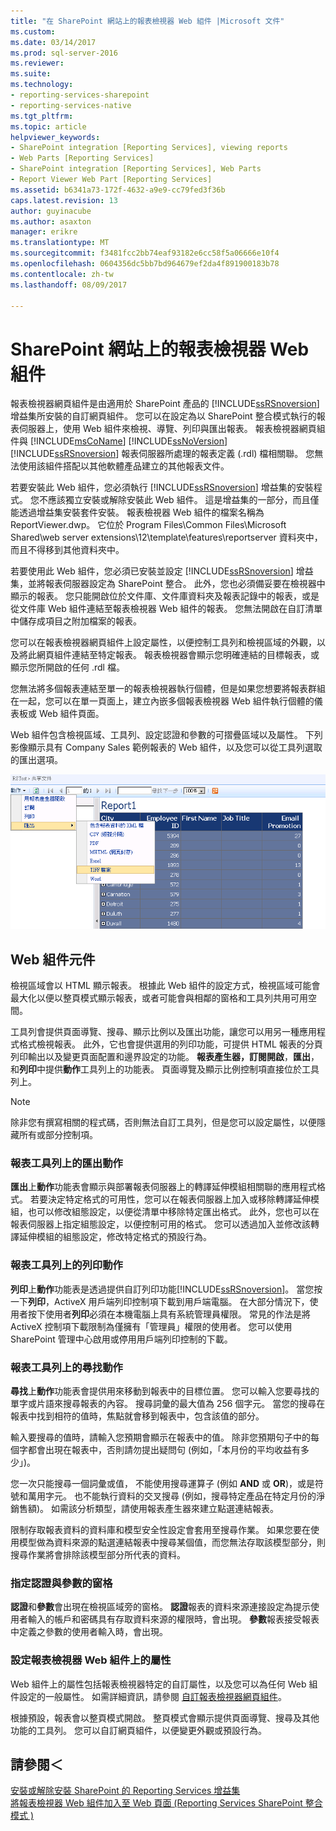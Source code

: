 ```yaml
---
title: "在 SharePoint 網站上的報表檢視器 Web 組件 |Microsoft 文件"
ms.custom: 
ms.date: 03/14/2017
ms.prod: sql-server-2016
ms.reviewer: 
ms.suite: 
ms.technology:
- reporting-services-sharepoint
- reporting-services-native
ms.tgt_pltfrm: 
ms.topic: article
helpviewer_keywords:
- SharePoint integration [Reporting Services], viewing reports
- Web Parts [Reporting Services]
- SharePoint integration [Reporting Services], Web Parts
- Report Viewer Web Part [Reporting Services]
ms.assetid: b6341a73-172f-4632-a9e9-cc79fed3f36b
caps.latest.revision: 13
author: guyinacube
ms.author: asaxton
manager: erikre
ms.translationtype: MT
ms.sourcegitcommit: f3481fcc2bb74eaf93182e6cc58f5a06666e10f4
ms.openlocfilehash: 0604356dc5bb7bd964679ef2da4f891900183b78
ms.contentlocale: zh-tw
ms.lasthandoff: 08/09/2017

---
```

# <a name="report-viewer-web-part-on-a-sharepoint-site"></a>SharePoint 網站上的報表檢視器 Web 組件
  報表檢視器網頁組件是由適用於 SharePoint 產品的 [!INCLUDE[ssRSnoversion](../../includes/ssrsnoversion-md.md)] 增益集所安裝的自訂網頁組件。 您可以在設定為以 SharePoint 整合模式執行的報表伺服器上，使用 Web 組件來檢視、導覽、列印與匯出報表。 報表檢視器網頁組件與 [!INCLUDE[msCoName](../../includes/msconame-md.md)] [!INCLUDE[ssNoVersion](../../includes/ssnoversion-md.md)] [!INCLUDE[ssRSnoversion](../../includes/ssrsnoversion-md.md)] 報表伺服器所處理的報表定義 (.rdl) 檔相關聯。 您無法使用該組件搭配以其他軟體產品建立的其他報表文件。  
  
 若要安裝此 Web 組件，您必須執行 [!INCLUDE[ssRSnoversion](../../includes/ssrsnoversion-md.md)] 增益集的安裝程式。 您不應該獨立安裝或解除安裝此 Web 組件。 這是增益集的一部分，而且僅能透過增益集安裝套件安裝。 報表檢視器 Web 組件的檔案名稱為 ReportViewer.dwp。 它位於 Program Files\Common Files\Microsoft Shared\web server extensions\12\template\features\reportserver 資料夾中，而且不得移到其他資料夾中。  
  
 若要使用此 Web 組件，您必須已安裝並設定 [!INCLUDE[ssRSnoversion](../../includes/ssrsnoversion-md.md)] 增益集，並將報表伺服器設定為 SharePoint 整合。 此外，您也必須備妥要在檢視器中顯示的報表。 您只能開啟位於文件庫、文件庫資料夾及報表記錄中的報表，或是從文件庫 Web 組件連結至報表檢視器 Web 組件的報表。 您無法開啟在自訂清單中儲存成項目之附加檔案的報表。  
  
 您可以在報表檢視器網頁組件上設定屬性，以便控制工具列和檢視區域的外觀，以及將此網頁組件連結至特定報表。 報表檢視器會顯示您明確連結的目標報表，或顯示您所開啟的任何 .rdl 檔。  
  
 您無法將多個報表連結至單一的報表檢視器執行個體，但是如果您想要將報表群組在一起，您可以在單一頁面上，建立內嵌多個報表檢視器 Web 組件執行個體的儀表板或 Web 組件頁面。  
  
 Web 組件包含檢視區域、工具列、設定認證和參數的可摺疊區域以及屬性。 下列影像顯示具有 Company Sales 範例報表的 Web 組件，以及您可以從工具列選取的匯出選項。  
  
 ![報表檢視器 Web 組件](../../reporting-services/report-server-sharepoint/media/rs-sharepointrvwebpart.gif "報表檢視器 Web 組件")  
  
## <a name="web-part-components"></a>Web 組件元件  
 檢視區域會以 HTML 顯示報表。 根據此 Web 組件的設定方式，檢視區域可能會最大化以便以整頁模式顯示報表，或者可能會與相鄰的窗格和工具列共用可用空間。  
  
 工具列會提供頁面導覽、搜尋、顯示比例以及匯出功能，讓您可以用另一種應用程式格式檢視報表。 此外，它也會提供選用的列印功能，可提供 HTML 報表的分頁列印輸出以及變更頁面配置和邊界設定的功能。 **報表產生器，訂閱開啟**，**匯出**，和**列印**中提供**動作**工具列上的功能表。 頁面導覽及顯示比例控制項直接位於工具列上。  
  
> [!NOTE]  
>  除非您有撰寫相關的程式碼，否則無法自訂工具列，但是您可以設定屬性，以便隱藏所有或部分控制項。  
  
### <a name="export-action-on-the-report-toolbar"></a>報表工具列上的匯出動作  
 **匯出**上**動作**功能表會顯示與部署報表伺服器上的轉譯延伸模組相關聯的應用程式格式。 若要決定特定格式的可用性，您可以在報表伺服器上加入或移除轉譯延伸模組，也可以修改組態設定，以便從清單中移除特定匯出格式。 此外，您也可以在報表伺服器上指定組態設定，以便控制可用的格式。 您可以透過加入並修改該轉譯延伸模組的組態設定，修改特定格式的預設行為。  
  
### <a name="print-action-on-the-report-toolbar"></a>報表工具列上的列印動作  
 **列印**上**動作**功能表是透過提供自訂列印功能[!INCLUDE[ssRSnoversion](../../includes/ssrsnoversion-md.md)]。 當您按一下**列印**，ActiveX 用戶端列印控制項下載到用戶端電腦。 在大部分情況下，使用者按下使用者**列印**必須在本機電腦上具有系統管理員權限。 常見的作法是將 ActiveX 控制項下載限制為僅擁有「管理員」權限的使用者。 您可以使用 SharePoint 管理中心啟用或停用用戶端列印控制的下載。  
  
### <a name="find-action-on-the-report-toolbar"></a>報表工具列上的尋找動作  
 **尋找**上**動作**功能表會提供用來移動到報表中的目標位置。 您可以輸入您要尋找的單字或片語來搜尋報表的內容。 搜尋詞彙的最大值為 256 個字元。 當您的搜尋在報表中找到相符的值時，焦點就會移到報表中，包含該值的部分。  
  
 輸入要搜尋的值時，請輸入您預期會顯示在報表中的值。 除非您預期句子中的每個字都會出現在報表中，否則請勿提出疑問句 (例如，「本月份的平均收益有多少」)。  
  
 您一次只能搜尋一個詞彙或值， 不能使用搜尋運算子 (例如 **AND** 或 **OR**)，或是符號和萬用字元。 也不能執行資料的交叉搜尋 (例如，搜尋特定產品在特定月份的淨銷售額)。 如需該分析類型，請使用報表產生器來建立點選連結報表。  
  
 限制存取報表資料的資料庫和模型安全性設定會套用至搜尋作業。 如果您要在使用模型做為資料來源的點選連結報表中搜尋某個值，而您無法存取該模型部分，則搜尋作業將會排除該模型部分所代表的資料。  
  
### <a name="panes-for-specifying-credentials-and-parameters"></a>指定認證與參數的窗格  
 **認證**和**參數**會出現在檢視區域旁的窗格。 **認證**報表的資料來源連接設定為提示使用者輸入的帳戶和密碼具有存取資料來源的權限時，會出現。 **參數**報表接受報表中定義之參數的使用者輸入時，會出現。  
  
### <a name="setting-properties-on-the-report-viewer-web-part"></a>設定報表檢視器 Web 組件上的屬性  
 Web 組件上的屬性包括報表檢視器特定的自訂屬性，以及您可以為任何 Web 組件設定的一般屬性。 如需詳細資訊，請參閱 [自訂報表檢視器網頁組件](../../reporting-services/report-server-sharepoint/customize-the-report-viewer-web-part.md)。  
  
 根據預設，報表會以整頁模式開啟。 整頁模式會顯示提供頁面導覽、搜尋及其他功能的工具列。 您可以自訂網頁組件，以便變更外觀或預設行為。  
  
## <a name="see-also"></a>請參閱＜  
 [安裝或解除安裝 SharePoint 的 Reporting Services 增益集](../../reporting-services/install-windows/install-or-uninstall-the-reporting-services-add-in-for-sharepoint.md)   
 [將報表檢視器 Web 組件加入至 Web 頁面 &#40;Reporting Services SharePoint 整合模式 &#41;](../../reporting-services/report-server-sharepoint/add-the-report-viewer-web-part-to-a-web-page.md)  
  
  
